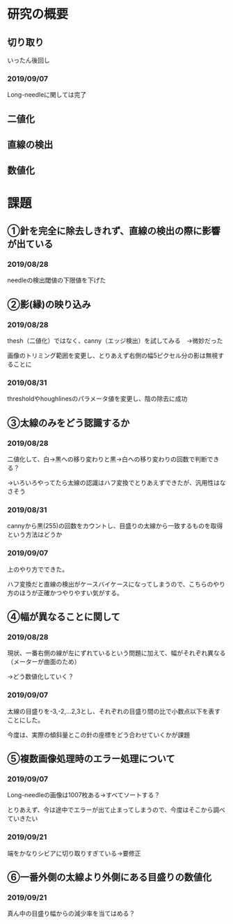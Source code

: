 # 研究の概要

## 切り取り

いったん後回し

### 2019/09/07

Long-needleに関しては完了

## 二値化

## 直線の検出

## 数値化

# 課題

## ①針を完全に除去しきれず、直線の検出の際に影響が出ている

### 2019/08/28

needleの検出閾値の下限値を下げた

## ②影(縁)の映り込み

### 2019/08/28

thesh（二値化）ではなく、canny（エッジ検出）を試してみる　→微妙だった

画像のトリミング範囲を変更し、とりあえず右側の幅5ピクセル分の影は無視することに

### 2019/08/31

thresholdやhoughlinesのパラメータ値を変更し、陰の除去に成功

## ③太線のみをどう認識するか

### 2019/08/28

二値化して、白→黒への移り変わりと黒→白への移り変わりの回数で判断できる？

→いろいろやってたら太線の認識はハフ変換でとりあえずできたが、汎用性はなさそう

### 2019/08/31

cannyから黒(255)の回数をカウントし、目盛りの太線から一致するものを取得という方法はどうか

### 2019/09/07

上のやり方でできた。

ハフ変換だと直線の検出がケースバイケースになってしまうので、こちらのやり方のほうが正確かつやりやすい気がする。

## ④幅が異なることに関して

### 2019/08/28

現状、一番右側の線が左にずれているという問題に加えて、幅がそれぞれ異なる（メーターが曲面のため）

→どう数値化していく？

### 2019/09/07

太線の目盛りを-3,-2,…2,3とし、それぞれの目盛り間の比で小数点以下を表すことにした。

今度は、実際の傾斜量とこの針の座標をどう合わせていくかが課題

## ⑤複数画像処理時のエラー処理について

### 2019/09/07 

Long-needleの画像は1007枚ある→すべてソートする？

とりあえず、今は途中でエラーが出て止まってしまうので、今度はそこから調べていきたい

### 2019/09/21

端をかなりシビアに切り取りすぎている→要修正

## ⑥一番外側の太線より外側にある目盛りの数値化

### 2019/09/21
真ん中の目盛り幅からの減少率を当てはめる？
